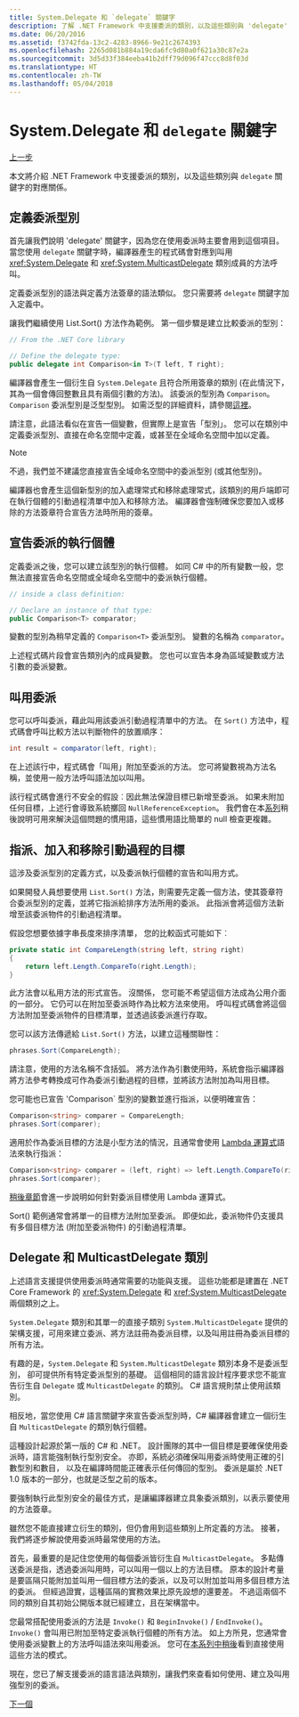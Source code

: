 ```yaml
---
title: System.Delegate 和 `delegate` 關鍵字
description: 了解 .NET Framework 中支援委派的類別，以及這些類別與 'delegate' 關鍵字的對應關係。
ms.date: 06/20/2016
ms.assetid: f3742fda-13c2-4283-8966-9e21c2674393
ms.openlocfilehash: 2265d081b884a19cda6fc9d80a0f621a30c87e2a
ms.sourcegitcommit: 3d5d33f384eeba41b2dff79d096f47ccc8d8f03d
ms.translationtype: HT
ms.contentlocale: zh-TW
ms.lasthandoff: 05/04/2018
---
```

# <a name="systemdelegate-and-the-delegate-keyword"></a>System.Delegate 和 `delegate` 關鍵字

[上一步](delegates-overview.md)

本文將介紹 .NET Framework 中支援委派的類別，以及這些類別與 `delegate` 關鍵字的對應關係。

## <a name="defining-delegate-types"></a>定義委派型別

首先讓我們說明 'delegate' 關鍵字，因為您在使用委派時主要會用到這個項目。 當您使用 `delegate` 關鍵字時，編譯器產生的程式碼會對應到叫用 <xref:System.Delegate> 和 <xref:System.MulticastDelegate> 類別成員的方法呼叫。 

定義委派型別的語法與定義方法簽章的語法類似。 您只需要將 `delegate` 關鍵字加入定義中。

讓我們繼續使用 List.Sort() 方法作為範例。 第一個步驟是建立比較委派的型別：

```csharp
// From the .NET Core library

// Define the delegate type:
public delegate int Comparison<in T>(T left, T right);
```

編譯器會產生一個衍生自 `System.Delegate` 且符合所用簽章的類別 (在此情況下，其為一個會傳回整數且具有兩個引數的方法)。 該委派的型別為 `Comparison`。 `Comparison` 委派型別是泛型型別。 如需泛型的詳細資料，請參閱[這裡](generics.md)。

請注意，此語法看似在宣告一個變數，但實際上是宣告「型別」。 您可以在類別中定義委派型別、直接在命名空間中定義，或甚至在全域命名空間中加以定義。

> [!NOTE]
> 不過，我們並不建議您直接宣告全域命名空間中的委派型別 (或其他型別)。 

編譯器也會產生這個新型別的加入處理常式和移除處理常式，該類別的用戶端即可在執行個體的引動過程清單中加入和移除方法。 編譯器會強制確保您要加入或移除的方法簽章符合宣告方法時所用的簽章。 

## <a name="declaring-instances-of-delegates"></a>宣告委派的執行個體

定義委派之後，您可以建立該型別的執行個體。
如同 C# 中的所有變數一般，您無法直接宣告命名空間或全域命名空間中的委派執行個體。

```csharp
// inside a class definition:

// Declare an instance of that type:
public Comparison<T> comparator;
```

變數的型別為稍早定義的 `Comparison<T>` 委派型別。 變數的名稱為 `comparator`。
 
 上述程式碼片段會宣告類別內的成員變數。 您也可以宣告本身為區域變數或方法引數的委派變數。

## <a name="invoking-delegates"></a>叫用委派

您可以呼叫委派，藉此叫用該委派引動過程清單中的方法。 在 `Sort()` 方法中，程式碼會呼叫比較方法以判斷物件的放置順序：

```csharp
int result = comparator(left, right);
```

在上述該行中，程式碼會「叫用」附加至委派的方法。
您可將變數視為方法名稱，並使用一般方法呼叫語法加以叫用。

該行程式碼會進行不安全的假設︰因此無法保證目標已新增至委派。 如果未附加任何目標，上述行會導致系統擲回 `NullReferenceException`。 我們會在本[系列](delegates-patterns.md)稍後說明可用來解決這個問題的慣用語，這些慣用語比簡單的 null 檢查更複雜。

## <a name="assigning-adding-and-removing-invocation-targets"></a>指派、加入和移除引動過程的目標

這涉及委派型別的定義方式，以及委派執行個體的宣告和叫用方式。

如果開發人員想要使用 `List.Sort()` 方法，則需要先定義一個方法，使其簽章符合委派型別的定義，並將它指派給排序方法所用的委派。 此指派會將這個方法新增至該委派物件的引動過程清單。

假設您想要依據字串長度來排序清單， 您的比較函式可能如下︰

```csharp
private static int CompareLength(string left, string right)
{
    return left.Length.CompareTo(right.Length);
}
```

此方法會以私用方法的形式宣告。 沒關係， 您可能不希望這個方法成為公用介面的一部分。 它仍可以在附加至委派時作為比較方法來使用。 呼叫程式碼會將這個方法附加至委派物件的目標清單，並透過該委派進行存取。

您可以該方法傳遞給 `List.Sort()` 方法，以建立這種關聯性：

```csharp
phrases.Sort(CompareLength);
```

請注意，使用的方法名稱不含括弧。 將方法作為引數使用時，系統會指示編譯器將方法參考轉換成可作為委派引動過程的目標，並將該方法附加為叫用目標。

您可能也已宣告 'Comparison<string>` 型別的變數並進行指派，以便明確宣告：

```csharp
Comparison<string> comparer = CompareLength;
phrases.Sort(comparer);
```

適用於作為委派目標的方法是小型方法的情況，且通常會使用 [Lambda 運算式](lambda-expressions.md)語法來執行指派：

```csharp
Comparison<string> comparer = (left, right) => left.Length.CompareTo(right.Length);
phrases.Sort(comparer);
```

[稍後章節](delegates-patterns.md)會進一步說明如何針對委派目標使用 Lambda 運算式。

Sort() 範例通常會將單一的目標方法附加至委派。 即便如此，委派物件仍支援具有多個目標方法 (附加至委派物件) 的引動過程清單。

## <a name="delegate-and-multicastdelegate-classes"></a>Delegate 和 MulticastDelegate 類別

上述語言支援提供使用委派時通常需要的功能與支援。 這些功能都是建置在 .NET Core Framework 的 <xref:System.Delegate> 和 <xref:System.MulticastDelegate> 兩個類別之上。

`System.Delegate` 類別和其單一的直接子類別 `System.MulticastDelegate` 提供的架構支援，可用來建立委派、將方法註冊為委派目標，以及叫用註冊為委派目標的所有方法。 

有趣的是，`System.Delegate` 和 `System.MulticastDelegate` 類別本身不是委派型別， 卻可提供所有特定委派型別的基礎。 這個相同的語言設計程序要求您不能宣告衍生自 `Delegate` 或 `MulticastDelegate` 的類別。 C# 語言規則禁止使用該類別。
 
相反地，當您使用 C# 語言關鍵字來宣告委派型別時，C# 編譯器會建立一個衍生自 `MulticastDelegate` 的類別執行個體。

這種設計起源於第一版的 C# 和 .NET。 設計團隊的其中一個目標是要確保使用委派時，語言能強制執行型別安全。 亦即，系統必須確保叫用委派時使用正確的引數型別和數目， 以及在編譯時間能正確表示任何傳回的型別。 委派是屬於 .NET 1.0 版本的一部分，也就是泛型之前的版本。

要強制執行此型別安全的最佳方式，是讓編譯器建立具象委派類別，以表示要使用的方法簽章。

雖然您不能直接建立衍生的類別，但仍會用到這些類別上所定義的方法。 接著，我們將逐步解說使用委派時最常使用的方法。

首先，最重要的是記住您使用的每個委派皆衍生自 `MulticastDelegate`。 多點傳送委派是指，透過委派叫用時，可以叫用一個以上的方法目標。 原本的設計考量是要區隔只能附加並叫用一個目標方法的委派，以及可以附加並叫用多個目標方法的委派。 但經過證實，這種區隔的實務效果比原先設想的還要差。 不過這兩個不同的類別自其初始公開版本就已經建立，且在架構當中。

您最常搭配使用委派的方法是 `Invoke()` 和 `BeginInvoke()` / `EndInvoke()`。 `Invoke()` 會叫用已附加至特定委派執行個體的所有方法。 如上方所見，您通常會使用委派變數上的方法呼叫語法來叫用委派。 您可在[本系列中稍後](delegates-patterns.md)看到直接使用這些方法的模式。

現在，您已了解支援委派的語言語法與類別，讓我們來查看如何使用、建立及叫用強型別的委派。

[下一個](delegates-strongly-typed.md)
